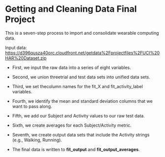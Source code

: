 # Getting and Cleaning Data Final Project

This is a seven-step process to import and consolidate wearable computing data.

Input data:
https://d396qusza40orc.cloudfront.net/getdata%2Fprojectfiles%2FUCI%20HAR%20Dataset.zip 

* First, we input the raw data into a series of eight variables.
* Second, we union threetrial and test data sets into unified data sets.
* Third, we set thecolumn names for the fit_X and fit_activity_label variables.
* Fourth, we identify the mean and standard deviation columns that we want to pass along.
* Fifth, we add our Subject and Activity values to our raw test data.
* Sixth, we create averages for each Subject/Activity metric.
* Seventh, we create output data sets that include the Activity strings (e.g., Walking, Running).

* The final data is written to <b>fit_output</b> and <b>fit_output_averages</b>.

